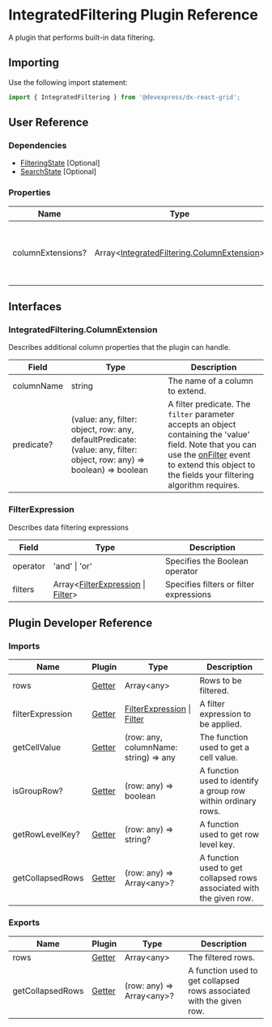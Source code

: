 # IntegratedFiltering Plugin Reference

A plugin that performs built-in data filtering.

## Importing

Use the following import statement:

```js
import { IntegratedFiltering } from '@devexpress/dx-react-grid';
```

## User Reference

### Dependencies

- [FilteringState](filtering-state.md) [Optional]
- [SearchState](search-state.md) [Optional]

### Properties

Name | Type | Default | Description
-----|------|---------|------------
columnExtensions? | Array&lt;[IntegratedFiltering.ColumnExtension](#integratedfilteringcolumnextension)&gt; | | Additional column properties that the plugin can handle.

## Interfaces

### IntegratedFiltering.ColumnExtension

Describes additional column properties that the plugin can handle.

Field | Type | Description
------|------|------------
columnName | string | The name of a column to extend.
predicate? | (value: any, filter: object, row: any, defaultPredicate: (value: any, filter: object, row: any) => boolean) => boolean | A filter predicate. The `filter` parameter accepts an object containing the 'value' field. Note that you can use the [onFilter](table-filter-row.md#tablefiltercellprop) event to extend this object to the fields your filtering algorithm requires.

### FilterExpression

Describes data filtering expressions

Field | Type | Description
------|------|------------
operator | 'and' &#124; 'or' | Specifies the Boolean operator
filters | Array&lt;[FilterExpression](#filterexpression) &#124; [Filter](filtering-state.md#filter)&gt;  | Specifies filters or filter expressions

## Plugin Developer Reference

### Imports

Name | Plugin | Type | Description
-----|--------|------|------------
rows | [Getter](../../../dx-react-core/docs/reference/getter.md) | Array&lt;any&gt; | Rows to be filtered.
filterExpression | [Getter](../../../dx-react-core/docs/reference/getter.md) | [FilterExpression](#filterexpression) &#124; [Filter](filtering-state.md#filter) | A filter expression to be applied.
getCellValue | [Getter](../../../dx-react-core/docs/reference/getter.md) | (row: any, columnName: string) => any | The function used to get a cell value.
isGroupRow? | [Getter](../../../dx-react-core/docs/reference/getter.md) | (row: any) => boolean | A function used to identify a group row within ordinary rows.
getRowLevelKey? | [Getter](../../../dx-react-core/docs/reference/getter.md) | (row: any) => string? | A function used to get row level key.
getCollapsedRows | [Getter](../../../dx-react-core/docs/reference/getter.md) | (row: any) => Array&lt;any&gt;? | A function used to get collapsed rows associated with the given row.

### Exports

Name | Plugin | Type | Description
-----|--------|------|------------
rows | [Getter](../../../dx-react-core/docs/reference/getter.md) | Array&lt;any&gt; | The filtered rows.
getCollapsedRows | [Getter](../../../dx-react-core/docs/reference/getter.md) | (row: any) => Array&lt;any&gt;? | A function used to get collapsed rows associated with the given row.
